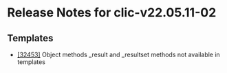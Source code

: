 
# Release Notes for clic-v22.05.11-02

## Templates

- [[32453]](http://bugs.koha-community.org/bugzilla3/show_bug.cgi?id=32453) Object methods _result and _resultset methods not available in templates


